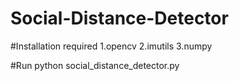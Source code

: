 # Social-Distance-Detector

#Installation required
1.opencv
2.imutils
3.numpy

#Run
python social_distance_detector.py

